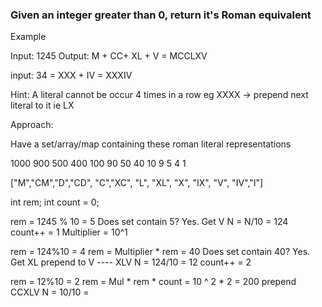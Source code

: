 ### Given an integer greater than 0, return it's Roman equivalent

Example

Input: 1245 Output: M + CC+ XL + V = MCCLXV

input: 34 = XXX + IV = XXXIV

Hint: A literal cannot be occur 4 times in a row eg XXXX -> prepend next literal to it ie LX


Approach:

Have a set/array/map containing these roman literal representations

1000  900  500 400  100  90    50   40   10    9     5    4    1

["M","CM","D","CD", "C","XC", "L", "XL", "X", "IX", "V", "IV","I"] 

int rem;
int count = 0;

rem = 1245 % 10 = 5           Does set contain 5? Yes. Get V
N = N/10 = 124
count++ = 1
Multiplier = 10^1 

rem = 124%10 = 4
rem = Multiplier * rem = 40  Does set contain 40? Yes. Get XL  prepend to V ---- XLV
N = 124/10 = 12
count++ = 2


rem = 12%10 = 2
rem = Mul * rem * count = 10 ^ 2 * 2 = 200  prepend CCXLV
N = 10/10 =

